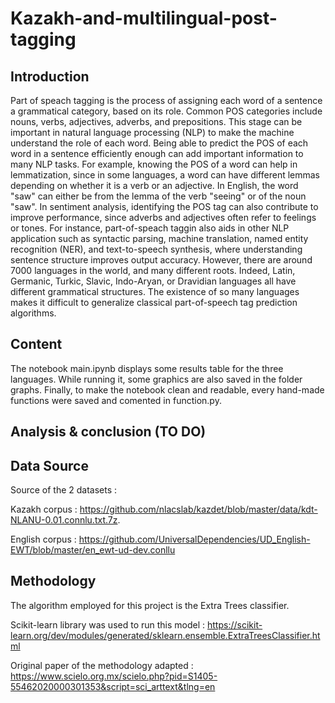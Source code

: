 # Kazakh-and-multilingual-post-tagging

## Introduction
Part of speach tagging is the process of assigning each word of a sentence a grammatical category, based on its role. Common POS categories include nouns, verbs, adjectives, adverbs, and prepositions.
This stage can be important in natural language processing (NLP) to make the machine understand the role of each word. Being able to predict the POS of each word in a sentence efficiently enough can add important information to many NLP tasks. For example, knowing the POS of a word can help in lemmatization, since in some languages, a word can have different lemmas depending on whether it is a verb or an adjective. In English, the word "saw" can either be from the lemma of the verb "seeing" or of the noun "saw".
In sentiment analysis, identifying the POS tag can also contribute to improve performance, since adverbs and adjectives often refer to feelings or tones. For instance, part-of-speach taggin also aids in other NLP application such as syntactic parsing, machine translation, named entity recognition (NER), and text-to-speech synthesis, where understanding sentence structure improves output accuracy.
However, there are around 7000 languages in the world, and many different roots. Indeed, Latin, Germanic, Turkic, Slavic, Indo-Aryan, or Dravidian languages all have different grammatical structures. The existence of so many languages makes it difficult to generalize classical part-of-speech tag prediction algorithms.

## Content
The notebook main.ipynb displays some results table for the three languages.
While running it, some graphics are also saved in the folder graphs.
Finally, to make the notebook clean and readable, every hand-made functions were saved and comented in function.py.

## Analysis & conclusion (TO DO)

## Data Source
Source of the 2 datasets :

Kazakh corpus : https://github.com/nlacslab/kazdet/blob/master/data/kdt-NLANU-0.01.connlu.txt.7z.

English corpus : https://github.com/UniversalDependencies/UD_English-EWT/blob/master/en_ewt-ud-dev.conllu 

## Methodology
The algorithm employed for this project is the Extra Trees classifier.

Scikit-learn library was used to run this model : https://scikit-learn.org/dev/modules/generated/sklearn.ensemble.ExtraTreesClassifier.html

Original paper of the methodology adapted :  https://www.scielo.org.mx/scielo.php?pid=S1405-55462020000301353&script=sci_arttext&tlng=en
